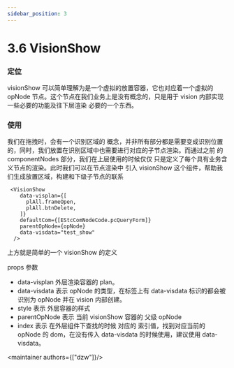 ```yaml
---
sidebar_position: 3
---
```


# 3.6 VisionShow

### 定位

visionShow 可以简单理解为是一个虚拟的放置容器，它也对应着一个虚拟的 opNode 节点。这个节点在我们业务上是没有概念的，只是用于 vision 内部实现一些必要的功能及往下层渲染 必要的一个东西。

### 使用

我们在拖拽时，会有一个识别区域的 概念，并非所有部分都是需要变成识别位置的，同时，我们放置在识别区域中也需要进行对应的子节点渲染。而通过之前 的 componentNodes 部分，我们在上层使用的时候仅仅 只是定义了每个具有业务含义节点的渲染。此时我们可以在节点渲染中 引入 visionShow 这个组件，帮助我们生成放置区域，构建和下级子节点的联系

```tsx
 <VisionShow
    data-visplan={[
      plAll.frameOpen,
      plAll.btnDelete,
    ]} 
    defaultCom={[EStcComNodeCode.pcQueryForm]}
    parentOpNode={opNode}
    data-visdata="test_show"
  />
```

上方就是简单的一个 visionShow 的定义

props 参数

- data-visplan  外层渲染容器的 plan。
- data-visdata  表示 opNode 的类型，在标签上有 data-visdata 标识的都会被识别为 opNode 并在 vision 内部创建。
- style         表示 外层容器的样式
- parentOpNode  表示 当前 visionShow 容器的 父级 opNode
- index         表示 在外层组件下查找的时候 对应的 索引值，找到对应当前的 opNode 的 dom，在没有传入 data-visdata 的时候使用，建议使用 data-visdata。

<maintainer authors={["dzw"]}/>



